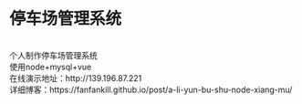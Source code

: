 # 停车场管理系统
<br>
个人制作停车场管理系统
<br>
使用node+mysql+vue
<br>
在线演示地址：http://139.196.87.221
<br>
详细博客：https://fanfankill.github.io/post/a-li-yun-bu-shu-node-xiang-mu/
